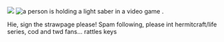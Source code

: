 ![](https://komarev.com/ghpvc/?username=Skizzleman)
  <img src="https://media1.tenor.com/m/KC_VW90d8ygAAAAd/imp-and-skizz-skizzpulse.gif" alt="a person is holding a light saber in a video game ."/>
  
Hie, sign the strawpage please! Spam following,
please int hermitcraft/life series, cod and twd fans... rattles keys
